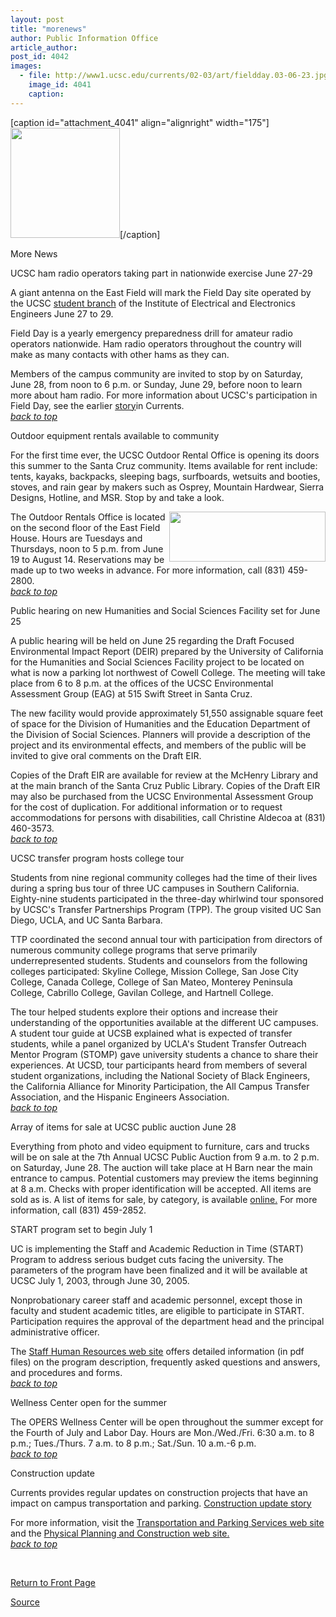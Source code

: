 ```yaml
---
layout: post
title: "morenews"
author: Public Information Office
article_author: 
post_id: 4042
images:
  - file: http://www1.ucsc.edu/currents/02-03/art/fieldday.03-06-23.jpg
    image_id: 4041
    caption: 
---
```


[caption id="attachment_4041" align="alignright" width="175"]<a href="http://dev-ucsc-news.pantheonsite.io/wp-content/uploads/2003/06/fieldday.03-06-23.jpg"><img class="size-full wp-image-4041" src="http://dev-ucsc-news.pantheonsite.io/wp-content/uploads/2003/06/fieldday.03-06-23.jpg" alt="" width="175" height="176" /></a>[/caption]
<p class="pagehead">
  More News
</p>
<p>
  <a name="ham" id="ham"></a><span class="sectionhead">UCSC ham radio operators taking part in nationwide exercise June 27-29</span>
</p>
<p>
  A giant antenna on the East Field will mark the Field Day site operated by the UCSC <a href="http://ieee.soe.ucsc.edu/ham/">student branch</a> of the Institute of Electrical and Electronics Engineers June 27 to 29.
</p>
<p>
  Field Day is a yearly emergency preparedness drill for amateur radio operators nationwide. Ham radio operators throughout the country will make as many contacts with other hams as they can.<br>
</p>
<p>
  Members of the campus community are invited to stop by on Saturday, June 28, from noon to 6 p.m. or Sunday, June 29, before noon to learn more about ham radio. For more information about UCSC's participation in Field Day, see the earlier <a href="http://www.ucsc.edu/currents/01-02/06-10/ham.html">story</a>in Currents.<i><br></i><a href="#rentals"><i>back to top</i></a>
</p>
<p>
  <a name="rentals" id="rentals"></a><span class="sectionhead">Outdoor equipment rentals available to community</span>
</p>
<p>
  For the first time ever, the UCSC Outdoor Rental Office is opening its doors this summer to the Santa Cruz community. Items available for rent include: tents, kayaks, backpacks, sleeping bags, surfboards, wetsuits and booties, stoves, and rain gear by makers such as Osprey, Mountain Hardwear, Sierra Designs, Hotline, and MSR. Stop by and take a look.
</p>
<p>
  <img align="right" height="80" src="../art/sea_kayaks.03-06-23.gif" width="250" alt="">The Outdoor Rentals Office is located on the second floor of the East Field House. Hours are Tuesdays and Thursdays, noon to 5 p.m. from June 19 to August 14. Reservations may be made up to two weeks in advance. For more information, call (831) 459-2800<i>.<br></i><a href="#rentals"><i>back to top</i></a>
</p>
<p class="sectionhead">
  <a name="hearing" id="hearing"></a>Public hearing on new Humanities and Social Sciences Facility set for June 25<br>
</p>
<p>
  A public hearing will be held on June 25 regarding the Draft Focused Environmental Impact Report (DEIR) prepared by the University of California for the Humanities and Social Sciences Facility project to be located on what is now a parking lot northwest of Cowell College. The meeting will take place from 6 to 8 p.m. at the offices of the UCSC Environmental Assessment Group (EAG) at 515 Swift Street in Santa Cruz.<br>
</p>
<p>
  The new facility would provide approximately 51,550 assignable square feet of space for the Division of Humanities and the Education Department of the Division of Social Sciences. Planners will provide a description of the project and its environmental effects, and members of the public will be invited to give oral comments on the Draft EIR.<br>
</p>
<p>
  Copies of the Draft EIR are available for review at the McHenry Library and at the main branch of the Santa Cruz Public Library. Copies of the Draft EIR may also be purchased from the UCSC Environmental Assessment Group for the cost of duplication. For additional information or to request accommodations for persons with disabilities, call Christine Aldecoa at (831) 460-3573. <a href="#burn"><i><br>
  back to top</i></a><a href="#lanting"></a> <a href="burn"></a>
</p>
<p class="sectionhead">
  <a name="tour" id="tour"></a>UCSC transfer program hosts college tour<br>
</p>
<p>
  Students from nine regional community colleges had the time of their lives during a spring bus tour of three UC campuses in Southern California.<br>
  Eighty-nine students participated in the three-day whirlwind tour sponsored by UCSC's Transfer Partnerships Program (TPP). The group visited UC San Diego, UCLA, and UC Santa Barbara.<br>
</p>
<p>
  TTP coordinated the second annual tour with participation from directors of numerous community college programs that serve primarily underrepresented students. Students and counselors from the following colleges participated: Skyline College, Mission College, San Jose City College, Canada College, College of San Mateo, Monterey Peninsula College, Cabrillo College, Gavilan College, and Hartnell College.<br>
</p>
<p>
  The tour helped students explore their options and increase their understanding of the opportunities available at the different UC campuses. A student tour guide at UCSB explained what is expected of transfer students, while a panel organized by UCLA's Student Transfer Outreach Mentor Program (STOMP) gave university students a chance to share their experiences. At UCSD, tour participants heard from members of several student organizations, including the National Society of Black Engineers, the California Alliance for Minority Participation, the All Campus Transfer Association, and the Hispanic Engineers Association. <i><br></i><a href="#burn"><i>back to top</i></a><a href="#lanting"></a> <a href="burn"></a>
</p>
<p>
  <span class="sectionhead"><a name="array" id="array"></a>Array of items for sale at UCSC public auction June 28</span><br>
</p>
<p>
  Everything from photo and video equipment to furniture, cars and trucks will be on sale at the 7th Annual UCSC Public Auction from 9 a.m. to 2 p.m. on Saturday, June 28. The auction will take place at H Barn near the main entrance to campus. Potential customers may preview the items beginning at 8 a.m. Checks with proper identification will be accepted. All items are sold as is. A list of items for sale, by category, is available <a href="http://www.ucsc.edu/matman/receiving/thismth.html">online.</a> For more information, call (831) 459-2852.
</p>
<p>
  <span class="sectionhead"><a name="start" id="start"></a>START program set to begin</span> <span class="sectionhead">July 1</span><br>
</p>
<p>
  UC is implementing the Staff and Academic Reduction in Time (START) Program to address serious budget cuts facing the university. The parameters of the program have been finalized and it will be available at UCSC July 1, 2003, through June 30, 2005.
</p>
<p>
  Nonprobationary career staff and academic personnel, except those in faculty and student academic titles, are eligible to participate in START. Participation requires the approval of the department head and the principal administrative officer.
</p>
<p>
  The <a href="http://www2.ucsc.edu/hr/announce.htm">Staff Human Resources web site</a> offers detailed information (in pdf files) on the program description, frequently asked questions and answers, and procedures and forms.<br>
  <a href="#burn"><i>back to top</i></a><a href="#lanting"></a> <a href="burn"></a>
</p>
<p>
  <span class="sectionhead"><a name="wellness" id="wellness"></a>Wellness Center open for the summer</span><br>
</p>
<p>
  The OPERS Wellness Center will be open throughout the summer except for the Fourth of July and Labor Day. Hours are Mon./Wed./Fri. 6:30 a.m. to 8 p.m.; Tues./Thurs. 7 a.m. to 8 p.m.; Sat./Sun. 10 a.m.-6 p.m.<i><br></i><a href="#burn"><i>back to top</i></a><a href="#lanting"></a><br>
</p>
<p class="sectionhead">
  <a name="construction" id="construction"></a>Construction update
</p>
<p>
  Currents provides regular updates on construction projects that have an impact on campus transportation and parking. <a href="http://www.ucsc.edu/about/construction_plans.html">Construction update story</a>
</p>
<p>
  For more information, visit the <a href="http://www2.ucsc.edu/taps/">Transportation and Parking Services web site</a> and the <a href="http://www2.ucsc.edu/ppc/">Physical Planning and Construction web site.<br></a><a href="#burn"><i>back to top</i></a><a href="#lanting"></a> <a href="burn"></a><a href="#lanting"></a>
</p>
<p>
  <br>
</p>
<p>
  <a href="http://currents.ucsc.edu/">Return to Front Page</a><br>
</p>
<p><a href="http://www1.ucsc.edu/currents/02-03/06-23/morenews.html" title="Permalink to morenews">Source</a></p>
